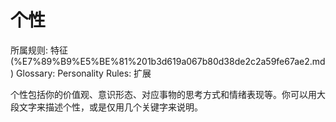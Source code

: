 # 个性

所属规则: 特征 (%E7%89%B9%E5%BE%81%201b3d619a067b80d38de2c2a59fe67ae2.md)
Glossary: Personality
Rules: 扩展

个性包括你的价值观、意识形态、对应事物的思考方式和情绪表现等。你可以用大段文字来描述个性，或是仅用几个关键字来说明。